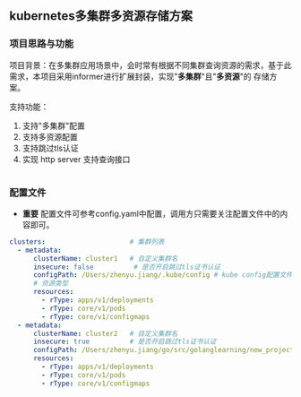 ## kubernetes多集群多资源存储方案

### 项目思路与功能
项目背景：在多集群应用场景中，会时常有根据不同集群查询资源的需求，基于此需求，本项目采用informer进行扩展封装，实现"**多集群**"且"**多资源**"的
存储方案。

支持功能：
1. 支持"多集群"配置
2. 支持多资源配置
3. 支持跳过tls认证
4. 实现 http server 支持查询接口

![]()

### 配置文件
- **重要** 配置文件可参考config.yaml中配置，调用方只需要关注配置文件中的内容即可。
```yaml
clusters:                     # 集群列表
  - metadata:
      clusterName: cluster1   # 自定义集群名
      insecure: false          # 是否开启跳过tls证书认证
      configPath: /Users/zhenyu.jiang/.kube/config # kube config配置文件地址
      # 资源类型
      resources:
        - rType: apps/v1/deployments
        - rType: core/v1/pods
        - rType: core/v1/configmaps
  - metadata:
      clusterName: cluster2   # 自定义集群名
      insecure: true          # 是否开启跳过tls证书认证
      configPath: /Users/zhenyu.jiang/go/src/golanglearning/new_project/multi_resource/resources/config1 # kube config配置文件地址
      resources:
        - rType: apps/v1/deployments
        - rType: core/v1/pods
        - rType: core/v1/configmaps
```

